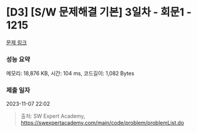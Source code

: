 # [D3] [S/W 문제해결 기본] 3일차 - 회문1 - 1215 

[문제 링크](https://swexpertacademy.com/main/code/problem/problemDetail.do?contestProbId=AV14QpAaAAwCFAYi) 

### 성능 요약

메모리: 18,876 KB, 시간: 104 ms, 코드길이: 1,082 Bytes

### 제출 일자

2023-11-07 22:02



> 출처: SW Expert Academy, https://swexpertacademy.com/main/code/problem/problemList.do